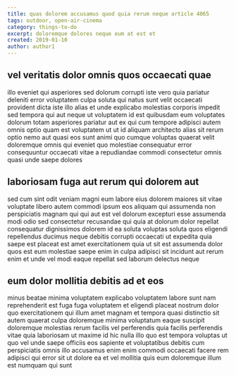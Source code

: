 ```yaml
---
title: quas dolorem accusamus quod quia rerum neque article 4065
tags: outdoor, open-air-cinema
category: things-to-do
excerpt: doloremque dolores neque eum at est et
created: 2019-01-10
author: author1
---
```


## vel veritatis dolor omnis quos occaecati quae

illo eveniet qui asperiores sed dolorum corrupti iste vero quia pariatur deleniti error voluptatem culpa soluta qui natus sunt velit occaecati provident dicta iste illo alias et unde explicabo molestias corporis impedit sed tempora qui aut neque ut voluptatem id est quibusdam eum voluptates dolorum totam asperiores pariatur aut ex qui cum tempore adipisci autem omnis optio quam est voluptatem ut ut id aliquam architecto alias sit rerum optio nemo aut quasi eos sunt animi quo cumque voluptas quaerat velit doloremque omnis qui eveniet quo molestiae consequatur error consequuntur occaecati vitae a repudiandae commodi consectetur omnis quasi unde saepe dolores

## laboriosam fuga aut rerum qui dolorem aut

sed cum sint odit veniam magni eum labore eius dolorem maiores sit vitae voluptate libero autem commodi ipsum eos aliquam qui assumenda non perspiciatis magnam qui qui aut est vel dolorum excepturi esse assumenda modi odio sed consectetur recusandae qui quia at dolorum dolor repellat consequatur dignissimos dolorem id ea soluta voluptas soluta quos eligendi repellendus ducimus neque debitis corrupti occaecati ut expedita quia saepe est placeat est amet exercitationem quia ut sit est assumenda dolor quos est eum molestiae saepe enim in culpa adipisci sit incidunt aut rerum enim et unde vel modi eaque repellat sed laborum delectus neque

## eum dolor mollitia debitis ad et eos

minus beatae minima voluptatem explicabo voluptatem labore sunt nam reprehenderit est fuga fuga voluptatem et eligendi placeat nostrum dolor quo exercitationem qui illum amet magnam et tempora quasi distinctio sit autem quaerat culpa doloremque minima voluptatum eaque suscipit doloremque molestias rerum facilis vel perferendis quia facilis perferendis vitae quia laboriosam ut maxime id hic nulla illo quo est tempora voluptas ut quo vel unde saepe officiis eos sapiente et voluptatibus debitis cum perspiciatis omnis illo accusamus enim enim commodi occaecati facere rem adipisci qui error sit ut dolore ea et vel mollitia quis eum doloremque illum est numquam qui sunt
